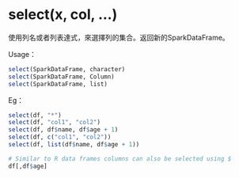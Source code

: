 # select(x, col, ...)

使用列名或者列表達式，來選擇列的集合。返回新的SparkDataFrame。

Usage：

```r
select(SparkDataFrame, character)
select(SparkDataFrame, Column)
select(SparkDataFrame, list)
```

Eg：
```r
select(df, "*")
select(df, "col1", "col2")
select(df, df$name, df$age + 1)
select(df, c("col1", "col2"))
select(df, list(df$name, df$age + 1))

# Similar to R data frames columns can also be selected using $
df[,df$age]
```